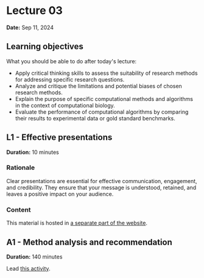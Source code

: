 # Lecture 03

**Date:** Sep 11, 2024

## Learning objectives

What you should be able to do after today's lecture:

-   Apply critical thinking skills to assess the suitability of research methods for addressing specific research questions.
-   Analyze and critique the limitations and potential biases of chosen research methods.
-   Explain the purpose of specific computational methods and algorithms in the context of computational biology.
-   Evaluate the performance of computational algorithms by comparing their results to experimental data or gold standard benchmarks.

## L1 - Effective presentations

**Duration:** 10 minutes

### Rationale

Clear presentations are essential for effective communication, engagement, and credibility.
They ensure that your message is understood, retained, and leaves a positive impact on your audience.

### Content

This material is hosted in [a separate part of the website](presenting).

## A1 - Method analysis and recommendation

**Duration:** 140 minutes

Lead [this activity](activity:method-recommendation).
